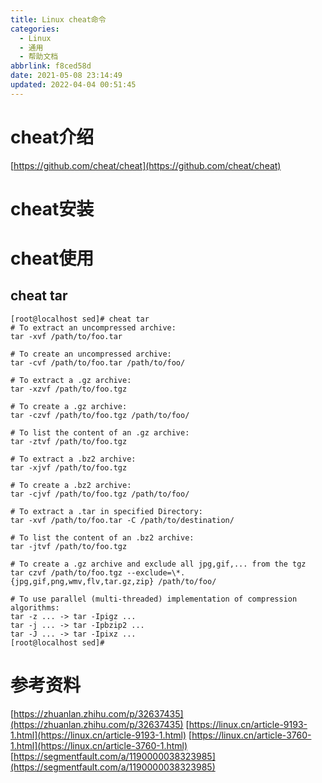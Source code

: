 ```yaml
---
title: Linux cheat命令
categories: 
  - Linux
  - 通用
  - 帮助文档
abbrlink: f8ced58d
date: 2021-05-08 23:14:49
updated: 2022-04-04 00:51:45
---
```

# cheat介绍
[https://github.com/cheat/cheat](https://github.com/cheat/cheat)
# cheat安装
# cheat使用
## cheat tar
```
[root@localhost sed]# cheat tar
# To extract an uncompressed archive:
tar -xvf /path/to/foo.tar

# To create an uncompressed archive:
tar -cvf /path/to/foo.tar /path/to/foo/

# To extract a .gz archive:
tar -xzvf /path/to/foo.tgz

# To create a .gz archive:
tar -czvf /path/to/foo.tgz /path/to/foo/

# To list the content of an .gz archive:
tar -ztvf /path/to/foo.tgz

# To extract a .bz2 archive:
tar -xjvf /path/to/foo.tgz

# To create a .bz2 archive:
tar -cjvf /path/to/foo.tgz /path/to/foo/

# To extract a .tar in specified Directory:
tar -xvf /path/to/foo.tar -C /path/to/destination/

# To list the content of an .bz2 archive:
tar -jtvf /path/to/foo.tgz

# To create a .gz archive and exclude all jpg,gif,... from the tgz
tar czvf /path/to/foo.tgz --exclude=\*.{jpg,gif,png,wmv,flv,tar.gz,zip} /path/to/foo/

# To use parallel (multi-threaded) implementation of compression algorithms:
tar -z ... -> tar -Ipigz ...
tar -j ... -> tar -Ipbzip2 ...
tar -J ... -> tar -Ipixz ...
[root@localhost sed]# 
```
# 参考资料
[https://zhuanlan.zhihu.com/p/32637435](https://zhuanlan.zhihu.com/p/32637435)
[https://linux.cn/article-9193-1.html](https://linux.cn/article-9193-1.html)
[https://linux.cn/article-3760-1.html](https://linux.cn/article-3760-1.html)
[https://segmentfault.com/a/1190000038323985](https://segmentfault.com/a/1190000038323985)
